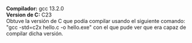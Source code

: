 **Compilador:** gcc 13.2.0 <br>
**Version de C:** C23 <br>
Obtuve la versión de C que podía compilar usando el siguiente comando: "gcc -std=c2x hello.c -o hello.exe" con el que pude ver que era capaz de compilar dicha versión.
